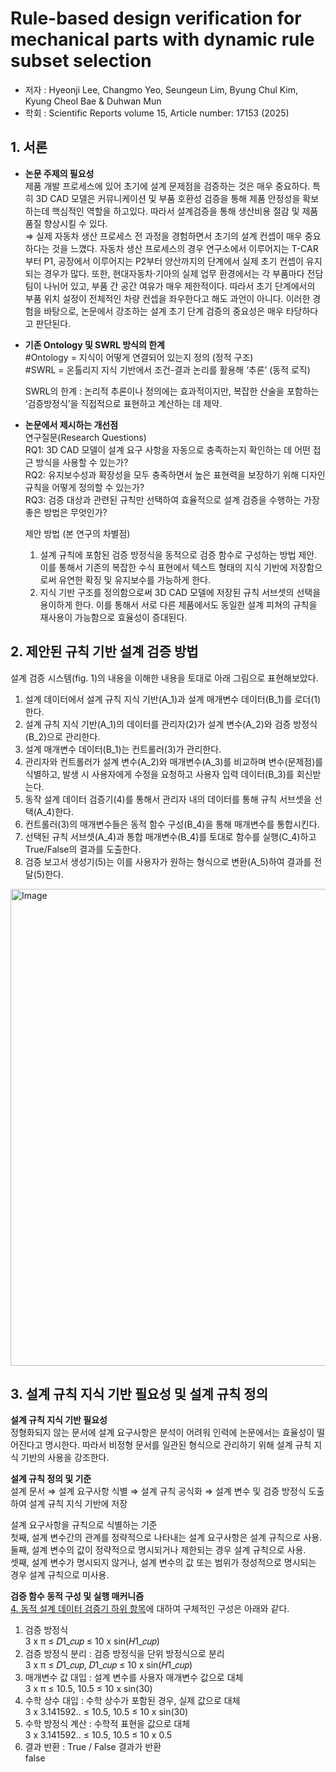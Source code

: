 # Rule-based design verification for mechanical parts with dynamic rule subset selection
- 저자 : Hyeonji Lee, Changmo Yeo, Seungeun Lim, Byung Chul Kim, Kyung Cheol Bae & Duhwan Mun
- 학회 : Scientific Reports volume 15, Article number: 17153 (2025)

 
## 1. 서론
- **논문 주제의 필요성**<br>
  제품 개발 프로세스에 있어 초기에 설계 문제점을 검증하는 것은 매우 중요하다. 특히 3D CAD 모델은 커뮤니케이션 및 부품 호환성 검증을 통해 제품 안정성을 확보하는데 핵심적인 역할을 하고있다. 따라서 설계검증을 통해 생산비용 절감 및 제품 품질 향상시킬 수 있다.<br>
   ⇒ 실제 자동차 생산 프로세스 전 과정을 경험하면서 초기의 설계 컨셉이 매우 중요하다는 것을 느꼈다. 자동차 생산 프로세스의 경우 연구소에서 이루어지는 T-CAR부터 P1, 공장에서 이루어지는 P2부터 양산까지의 단계에서 실제 초기 컨셉이 유지되는 경우가 많다. 또한, 현대자동차·기아의 실제 업무 환경에서는 각 부품마다 전담 팀이 나뉘어 있고, 부품 간 공간 여유가 매우 제한적이다. 따라서 초기 단계에서의 부품 위치 설정이 전체적인 차량 컨셉을 좌우한다고 해도 과언이 아니다. 이러한 경험을 바탕으로, 논문에서 강조하는 설계 초기 단계 검증의 중요성은 매우 타당하다고 판단된다.
  
- **기존 Ontology 및 SWRL 방식의 한계**<br>
  #Ontology = 지식이 어떻게 연결되어 있는지 정의 (정적 구조)<Br>
  #SWRL = 온톨리지 지식 기반에서 조건-결과 논리를 활용해 ‘추론’ (동적 로직)<br>
  
  SWRL의 한계 : 논리적 추론이나 정의에는 효과적이지만, 복잡한 산술을 포함하는 ‘검증방정식’을 직접적으로 표현하고 계산하는 데 제약.

- **논문에서 제시하는 개선점**<br>
  연구질문(Research Questions)<br>
  RQ1: 3D CAD 모델이 설계 요구 사항을 자동으로 충족하는지 확인하는 데 어떤 접근 방식을 사용할 수 있는가?<br>
  RQ2: 유지보수성과 확장성을 모두 충족하면서 높은 표현력을 보장하기 위해 디자인 규칙을 어떻게 정의할 수 있는가?<br>
  RQ3: 검증 대상과 관련된 규칙만 선택하여 효율적으로 설계 검증을 수행하는 가장 좋은 방법은 무엇인가?<br>

  제안 방법 (본 연구의 차별점)
  1. 설계 규칙에 포함된 검증 방정식을 동적으로 검증 함수로 구성하는 방법 제안. 이를 통해서 기존의 복잡한 수식 표현에서 텍스트 형태의 지식 기반에 저장함으로써 유연한 확징 및 유지보수를 가능하게 한다.
  2. 지식 기반 구조를 정의함으로써 3D CAD 모델에 저장된 규칙 서브셋의 선택을 용이하게 한다. 이를 통해서 서로 다른 제품에서도 동일한 설계 피쳐의 규칙을 재사용이 가능함으로 효율성이 증대된다.

## 2. 제안된 규칙 기반 설계 검증 방법
설계 검증 시스템(fig. 1)의 내용을 이해한 내용을 토대로 아래 그림으로 표현해보았다.<br>

1. 설계 데이터에서 설계 규칙 지식 기반(A_1)과 설계 매개변수 데이터(B_1)를 로더(1)한다.
2. 설계 규칙 지식 기반(A_1)의 데이터를 관리자(2)가 설계 변수(A_2)와 검증 방정식(B_2)으로 관리한다.
3. 설계 매개변수 데이터(B_1)는 컨트롤러(3)가 관리한다.
4. 관리자와 컨트롤러가 설계 변수(A_2)와 매개변수(A_3)를 비교하며 변수(문제점)를 식별하고, 발생 시 사용자에게 수정을 요청하고 사용자 입력 데이터(B_3)를 회신받는다.
5. 동작 설계 데이터 검증기(4)를 통해서 관리자 내의 데이터를 통해 규칙 서브셋을 선택(A_4)한다.
6. 컨트롤러(3)의 매개변수들은 동적 함수 구성(B_4)을 통해 매개변수를 통합시킨다.
7. 선택된 규칙 서브셋(A_4)과 통합 매개변수(B_4)를 토대로 함수를 실행(C_4)하고 True/False의 결과를 도출한다.
8. 검증 보고서 생성기(5)는 이를 사용자가 원하는 형식으로 변환(A_5)하여 결과를 전달(5)한다.
<img width="2335" height="763" alt="Image" src="https://github.com/user-attachments/assets/dbceaf55-c086-4546-ab2c-8b0678d373f7" />
  
## 3. 설계 규칙 지식 기반 필요성 및 설계 규칙 정의
**설계 규칙 지식 기반 필요성**<br>
정형화되지 않는 문서에 설계 요구사항은 분석이 어려워 인력에 논문에서는 효율성이 떨어진다고 명시한다. 따라서 비정형 문서를 일관된 형식으로 관리하기 위해 설계 규칙 지식 기반의 사용을 강조한다.

**설계 규칙 정의 및 기준**<br>
설계 문서 ⇒ 설계 요구사항 식별 ⇒ 설계 규칙 공식화 ⇒ 설계 변수 및 검증 방정식 도출하여 설계 규칙 지식 기반에 저장<br>

설계 요구사항을 규칙으로 식별하는 기준<br>
첫째, 설계 변수간의 관계를 정략적으로 나타내는 설계 요구사항은 설계 규칙으로 사용.<br>
둘째, 설계 변수의 값이 정략적으로 명시되거나 제한되는 경우 설계 규칙으로 사용.<br>
셋째, 설계 변수가 명시되지 않거나, 설계 변수의 값 또는 범위가 정성적으로 명시되는 경우 설계 규칙으로 미사용.<br>

**검증 함수 동적 구성 및 실행 매커니즘**<br>
<ins>4. 동적 설계 데이터 검증기 하위 항목</ins>에 대하여 구체적인 구성은 아래와 같다.
1. 검증 방정식<br>
   3 x π ≤ 𝐷1_𝑐𝑢𝑝 ≤ 10 x sin⁡(𝐻1_𝑐𝑢𝑝)<br>
2. 검증 방정식 분리 : 검증 방정식을 단위 방정식으로 분리<br>
   3 x π ≤ 𝐷1_𝑐𝑢𝑝, 𝐷1_𝑐𝑢𝑝 ≤ 10 x sin⁡(𝐻1_𝑐𝑢𝑝)<br>
3. 매개변수 값 대입 : 설계 변수를 사용자 매개변수 값으로 대체<br>
   3 x π ≤ 10.5, 10.5 ≤ 10 x sin(30)<br>
4. 수학 상수 대입 : 수학 상수가 포함된 경우, 실제 값으로 대체<br>
   3 x 3.141592.. ≤ 10.5, 10.5 ≤ 10 x sin(30)<br>
5. 수학 방정식 계산 : 수학적 표현을 값으로 대체<br>
   3 x 3.141592.. ≤ 10.5, 10.5 ≤ 10 x 0.5<Br>
6. 결과 반환 : True / False 결과가 반환<br>
   false
